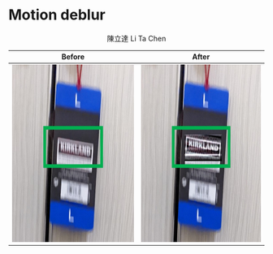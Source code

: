 # Motion deblur

<p align="center">
陳立達 Li Ta Chen
</p>

| Before      |After        |
:-------------------------:|:-------------------------:
<img src="Images/1_Before.jpg" width="350" height="350"> | <img src="Images/1_After.jpg" width="350" height="350">


